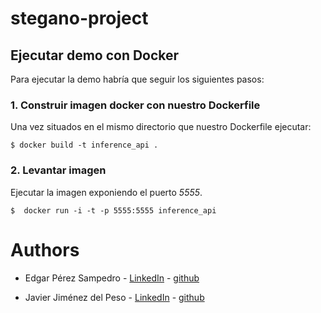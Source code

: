 # stegano-project

## Ejecutar demo con Docker
Para ejecutar la demo habría que seguir los siguientes pasos:

### 1. Construir imagen docker con nuestro Dockerfile

Una vez situados en el mismo directorio que nuestro Dockerfile ejecutar:

```shell
$ docker build -t inference_api .
```

### 2. Levantar imagen
Ejecutar la imagen exponiendo el puerto *5555*.

```shell
$  docker run -i -t -p 5555:5555 inference_api
```

# Authors

- Edgar Pérez Sampedro - [LinkedIn](https://www.linkedin.com/in/edgar-p%C3%A9rez-sampedro-a63b68100) - [github](https://github.com/Fidu)

- Javier Jiménez del Peso - [LinkedIn](https://www.linkedin.com/in/javier-jim%C3%A9nez-del-peso-b4559a147) - [github](https://github.com/javijdp)